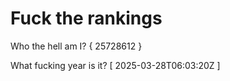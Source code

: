 # Fuck the rankings

Who the hell am I?
{ 25728612 }

What fucking year is it?
[ 2025-03-28T06:03:20Z ]
